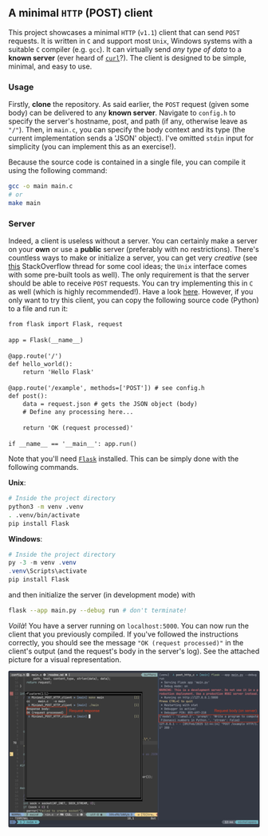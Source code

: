 ## A minimal `HTTP` (POST) client

This project showcases a minimal `HTTP` (`v1.1`) client that can send `POST`
requests. It is written in `C` and support most `Unix`, Windows systems with a
suitable `C` compiler (e.g. `gcc`). It can virtually send *any type of data* to
a **known server** (ever heard of [`curl`][curl]?). The client is designed to
be simple, minimal, and easy to use.

### Usage

Firstly, **clone** the repository. As said earlier, the `POST` request (given
some body) can be delivered to any **known server**. Navigate to `config.h` to
specify the server's hostname, post, and path (if any, otherwise leave as
`"/"`). Then, in `main.c`, you can specify the body context and its type (the
current implementation sends a 'JSON' object). I've omitted `stdin` input for
simplicity (you can implement this as an exercise!).

Because the source code is contained in a single file, you can compile it using
the following command:

```sh
gcc -o main main.c
# or
make main
```

### Server

Indeed, a client is useless without a server. You can certainly make a server
on your **own** or use a **public** server (preferably with no restrictions).
There's countless ways to make or initialize a server, you can get very
*creative* (see [this][server-how-to] StackOverflow thread for some cool ideas;
the `Unix` interface comes with some pre-built tools as well). The only
requirement is that the server should be able to receive `POST` requests. You
can try implementing this in `C` as well (which is highly recommended!). Have a
look [here][c-server]. However, if you only want to try this client, you can
copy the following source code (Python) to a file and run it:

```python3
from flask import Flask, request

app = Flask(__name__)

@app.route('/')
def hello_world():
    return 'Hello Flask'

@app.route('/example', methods=['POST']) # see config.h
def post():
    data = request.json # gets the JSON object (body)
    # Define any processing here...

    return 'OK (request processed)'

if __name__ == '__main__': app.run()
```

Note that you'll need [`Flask`][python-flask] installed. This can be simply
done with the following commands.

**Unix**:
```sh
# Inside the project directory
python3 -m venv .venv
. .venv/bin/activate
pip install Flask
```

**Windows**:
```powershell
# Inside the project directory
py -3 -m venv .venv
.venv\Scripts\activate
pip install Flask
```

and then initialize the server (in development mode) with

```sh
flask --app main.py --debug run # don't terminate!
```

*Voilà*! You have a server running on `localhost:5000`. You can now run the
client that you previously compiled. If you've followed the instructions
correctly, you should see the message `"OK (request processed)"` in the
client's output (and the request's body in the server's log). See the attached
picture for a visual representation.

![demo](./client_c_demo.png)

<!-- LINKS -->
[curl]: https://curl.se/docs/manpage.html
[server-how-to]: https://unix.stackexchange.com/questions/32182/simple-command-line-http-server#32200
[c-server]: https://github.com/miroslawstaron/DIT633_lecture_3/blob/main/file_sockets_server.c
[python-flask]: https://flask.palletsprojects.com/en/stable/installation/
